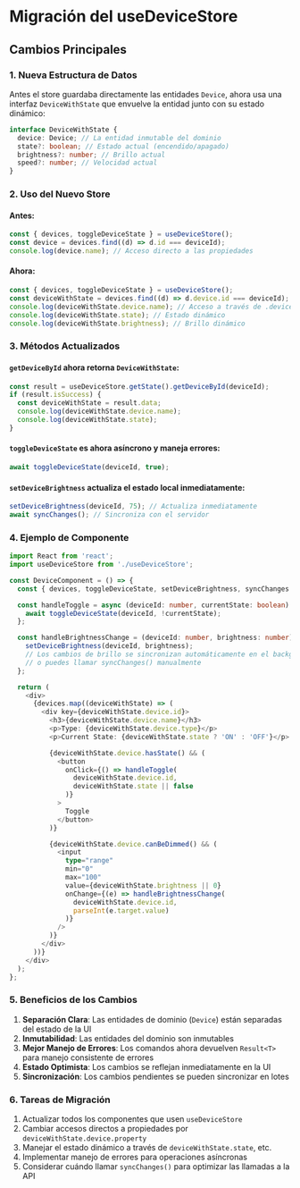 # Migración del useDeviceStore

## Cambios Principales

### 1. Nueva Estructura de Datos

Antes el store guardaba directamente las entidades `Device`, ahora usa una interfaz `DeviceWithState` que envuelve la entidad junto con su estado dinámico:

```typescript
interface DeviceWithState {
  device: Device; // La entidad inmutable del dominio
  state?: boolean; // Estado actual (encendido/apagado)
  brightness?: number; // Brillo actual
  speed?: number; // Velocidad actual
}
```

### 2. Uso del Nuevo Store

#### Antes:

```typescript
const { devices, toggleDeviceState } = useDeviceStore();
const device = devices.find((d) => d.id === deviceId);
console.log(device.name); // Acceso directo a las propiedades
```

#### Ahora:

```typescript
const { devices, toggleDeviceState } = useDeviceStore();
const deviceWithState = devices.find((d) => d.device.id === deviceId);
console.log(deviceWithState.device.name); // Acceso a través de .device
console.log(deviceWithState.state); // Estado dinámico
console.log(deviceWithState.brightness); // Brillo dinámico
```

### 3. Métodos Actualizados

#### `getDeviceById` ahora retorna `DeviceWithState`:

```typescript
const result = useDeviceStore.getState().getDeviceById(deviceId);
if (result.isSuccess) {
  const deviceWithState = result.data;
  console.log(deviceWithState.device.name);
  console.log(deviceWithState.state);
}
```

#### `toggleDeviceState` es ahora asíncrono y maneja errores:

```typescript
await toggleDeviceState(deviceId, true);
```

#### `setDeviceBrightness` actualiza el estado local inmediatamente:

```typescript
setDeviceBrightness(deviceId, 75); // Actualiza inmediatamente
await syncChanges(); // Sincroniza con el servidor
```

### 4. Ejemplo de Componente

```typescript
import React from 'react';
import useDeviceStore from './useDeviceStore';

const DeviceComponent = () => {
  const { devices, toggleDeviceState, setDeviceBrightness, syncChanges } = useDeviceStore();

  const handleToggle = async (deviceId: number, currentState: boolean) => {
    await toggleDeviceState(deviceId, !currentState);
  };

  const handleBrightnessChange = (deviceId: number, brightness: number) => {
    setDeviceBrightness(deviceId, brightness);
    // Los cambios de brillo se sincronizan automáticamente en el background
    // o puedes llamar syncChanges() manualmente
  };

  return (
    <div>
      {devices.map((deviceWithState) => (
        <div key={deviceWithState.device.id}>
          <h3>{deviceWithState.device.name}</h3>
          <p>Type: {deviceWithState.device.type}</p>
          <p>Current State: {deviceWithState.state ? 'ON' : 'OFF'}</p>

          {deviceWithState.device.hasState() && (
            <button
              onClick={() => handleToggle(
                deviceWithState.device.id,
                deviceWithState.state || false
              )}
            >
              Toggle
            </button>
          )}

          {deviceWithState.device.canBeDimmed() && (
            <input
              type="range"
              min="0"
              max="100"
              value={deviceWithState.brightness || 0}
              onChange={(e) => handleBrightnessChange(
                deviceWithState.device.id,
                parseInt(e.target.value)
              )}
            />
          )}
        </div>
      ))}
    </div>
  );
};
```

### 5. Beneficios de los Cambios

1. **Separación Clara**: Las entidades de dominio (`Device`) están separadas del estado de la UI
2. **Inmutabilidad**: Las entidades del dominio son inmutables
3. **Mejor Manejo de Errores**: Los comandos ahora devuelven `Result<T>` para manejo consistente de errores
4. **Estado Optimista**: Los cambios se reflejan inmediatamente en la UI
5. **Sincronización**: Los cambios pendientes se pueden sincronizar en lotes

### 6. Tareas de Migración

1. Actualizar todos los componentes que usen `useDeviceStore`
2. Cambiar accesos directos a propiedades por `deviceWithState.device.property`
3. Manejar el estado dinámico a través de `deviceWithState.state`, etc.
4. Implementar manejo de errores para operaciones asíncronas
5. Considerar cuándo llamar `syncChanges()` para optimizar las llamadas a la API
